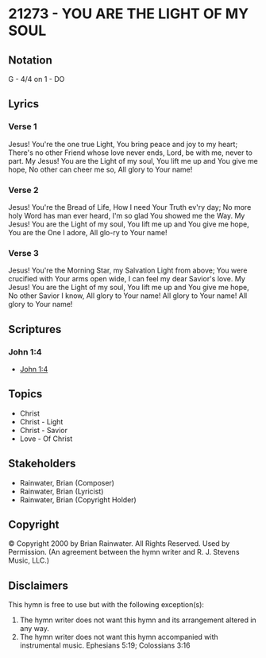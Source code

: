 # 21273 - YOU ARE THE LIGHT OF MY SOUL

## Notation

G - 4/4 on 1 - DO

## Lyrics

### Verse 1

Jesus! You're the one true Light, You bring peace and joy to my heart; There's no other Friend whose love never ends, Lord, be with me, never to part. My Jesus! You are the Light of my soul, You lift me up and You give me hope, No other can cheer me so, All glory to Your name!

### Verse 2

Jesus! You're the Bread of Life, How I need Your Truth ev'ry day; No more holy Word has man ever heard, I'm so glad You showed me the Way. My Jesus! You are the Light of my soul, You lift me up and You give me hope, You are the One I adore, All glo-ry to Your name!

### Verse 3

Jesus! You're the Morning Star, my Salvation Light from above; You were crucified with Your arms open wide, I can feel my dear Savior's love. My Jesus! You are the Light of my soul, You lift me up and You give me hope, No other Savior I know, All glory to Your name! All glory to Your name! All glory to Your name!


## Scriptures

### John 1:4

- [John 1:4](https://www.biblegateway.com/passage/?search=John%201%3A4)


## Topics

- Christ
- Christ - Light
- Christ - Savior
- Love - Of Christ

## Stakeholders

- Rainwater, Brian (Composer)
- Rainwater, Brian (Lyricist)
- Rainwater, Brian (Copyright Holder)

## Copyright

© Copyright 2000 by Brian Rainwater. All Rights Reserved. Used by Permission.
(An agreement between the hymn writer and R. J. Stevens Music, LLC.)

## Disclaimers

This hymn is free to use but with the following exception(s):
1. The hymn writer does not want this hymn and its arrangement altered in any way.
2. The hymn writer does not want this hymn accompanied with instrumental music.
Ephesians 5:19; Colossians 3:16

